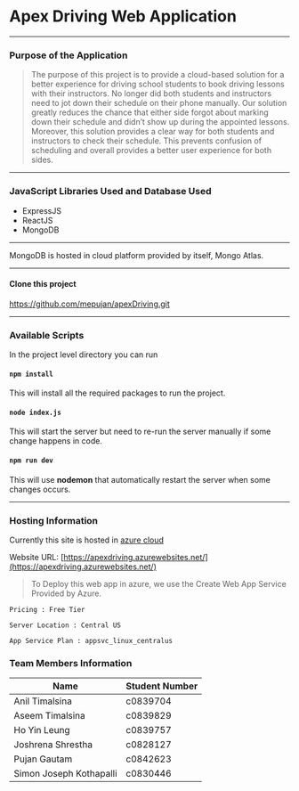# Apex Driving Web Application

***
### Purpose of the Application
> The purpose of this project is to provide a cloud-based solution for a better experience for driving school students to book driving lessons with their instructors. No longer did both students and instructors need to jot down their schedule on their phone manually. Our solution greatly reduces the chance that either side forgot about marking down their schedule and didn’t show up during the appointed lessons. Moreover, this solution provides a clear way for both students and instructors to check their schedule. This prevents confusion of scheduling and overall provides a better user experience for both sides. 
***
### JavaScript Libraries Used and Database Used
* ExpressJS
* ReactJS
* MongoDB
***
MongoDB is hosted in cloud platform provided by itself, Mongo Atlas. 
***
#### Clone this project
https://github.com/mepujan/apexDriving.git
***
### Available Scripts
In the project level directory you can run
#### `npm install`
This will install all the required packages to run the project.
#### `node index.js`
This will start the server but need to re-run the server manually if some change happens in code.
#### `npm run dev`
This will use **nodemon** that automatically restart the server when some changes occurs.
***
### Hosting Information
Currently this site is hosted in [azure cloud](https://apexdriving.azurewebsites.net/)

Website URL:  [https://apexdriving.azurewebsites.net/](https://apexdriving.azurewebsites.net/)

> To Deploy this web app in azure, we use the Create Web App Service Provided by Azure.

`Pricing : Free Tier`

`Server Location : Central US`

`App Service Plan : appsvc_linux_centralus`

### Team Members Information
Name | Student Number
--- | ---
Anil Timalsina | c0839704
Aseem Timalsina | c0839829
Ho Yin Leung | c0839757
Joshrena Shrestha | c0828127
Pujan Gautam | c0842623
Simon Joseph Kothapalli | c0830446
